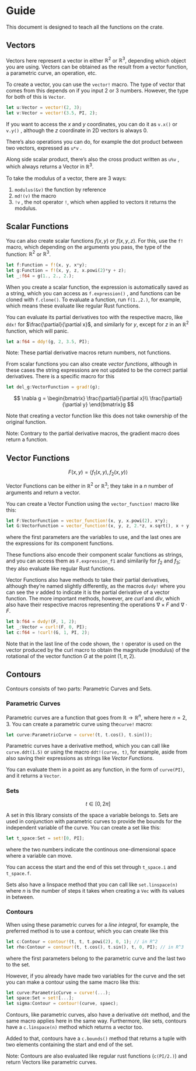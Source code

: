 # Guide
This document is designed to teach all the functions on the crate.
## Vectors

Vectors here represent a vector in either $\mathbb{R}^2$ or $\mathbb{R}^3$, depending which object you are using. Vectors can be obtained as the result from a vector function, a parametric curve, an operation, etc.

To create a vector, you can use the `vector!` macro. The type of vector that comes from this depends on if you input 2 or 3 numbers. However, the type for both of this is `Vector`.

```rust
let u:Vector = vector!(2, 3);
let v:Vector = vector!(3.5, PI, 2);
```

If you want to access the $x$ and $y$ coordinates, you can do it as `v.x()` or `v.y()` , although the $z$ coordinate in 2D vectors is always 0.

There’s also operations you can do, for example the dot product between two vectors, expressed as `u*v` .

Along side scalar product, there’s also the cross product written as `u%v` , which always returns a Vector in $\mathbb{R}^3$.

To take the modulus of a vector, there are 3 ways:

1. `modulus(&v)` the function by reference
2. `md!(v)` the macro
3. `!v` , the not operator `!`, which when applied to vectors it returns the modulus.

## Scalar Functions

You can also create scalar functions $f(x,y)$ or $f(x,y,z)$. For this, use the `f!` macro, which depending on the arguments you pass, the type of the function: $\mathbb{R}^2$ or $\mathbb{R}^3$.

```rust
let f:Function = f!(x, y, x*y);
let g:Function = f!(x, y, z, x.powi(2)*y + z);
let _:f64 = g(1., 2., 2.);
```

When you create a scalar function, the expression is automatically saved as a string, which you can access as `f.expression()` , and functions can be cloned with `f.clone()`. To evaluate a function, run `f(1.,2.)`, for example, which means these evaluate like regular Rust functions.

You can evaluate its partial derivatives too with the respective macro, like `ddx!`  for $\frac{\partial}{\partial x}$, and similarly for $y$, except for $z$ in an $\mathbb{R}^2$ function, which will panic.

```rust
let a:f64 = ddy!(g, 2, 3.5, PI);
```

Note: These partial derivative macros return numbers, not functions.

From scalar functions you can also create *vector functions*, although in these cases the string expressions are not updated to be the correct partial derivatives. There is a specific macro for this

```rust
let del_g:VectorFunction = grad!(g);
```

$$
\nabla g = \begin{bmatrix}
\frac{\partial}{\partial x}\\
\frac{\partial}{\partial y}
\end{bmatrix}g
$$

Note that creating a vector function like this does not take ownership of the original function.

Note: Contrary to the partial derivative macros, the gradient macro does return a function.

## Vector Functions

$$
F(x,y)=\langle f_1(x,y),f_2(x,y)\rangle
$$

Vector Functions can be either in $\mathbb{R}^2$ or $\mathbb{R}^3$; they take in a $n$ number of arguments and return a vector.

You can create a Vector Function using the `vector_function!` macro like this:

```rust
let F:VectorFunction = vector_function!(x, y, x.powi(2), x*y);
let G:VectorFunction = vector_function!(x, y, z, 2.*z, x.sqrt(), x + y);
```

where the first parameters are the variables to use, and the last ones are the expressions for its component functions.

These functions also encode their component scalar functions as strings, and you can access them as `F.expression_f1` and similarily for $f_2$ and $f_3$; they also evaluate like regular Rust functions.

Vector Functions also have methods to take their partial derivatives, although they’re named slightly differently, as the macros `dvdy!` where you can see the *v* added to indicate it is the partial derivative of a vector function. The more important methods, however, are *curl* and *div*, which also have their respective macros representing the operations $\nabla\times F$ and $\nabla\cdot F$.

```rust
let b:f64 = dvdy!(F, 1, 2);
let _:Vector = curl!(F, 0, PI);
let c:f64 = !curl!(G, 1, PI, 2);
```

Note that in the last line of the code shown, the `!` operator is used on the vector produced by the curl macro to obtain the magnitude (modulus) of the rotational of the vector function $G$ at the point $(1,\pi,2)$.
## Contours

Contours consists of two parts: Parametric Curves and Sets.

### Parametric Curves

Parametric curves are a function that goes from $\mathbb{R}\to\mathbb{R}^n$, where here $n=2,3$. You can create a parametric curve using the`curve!` macro:

```rust
let curve:ParametricCurve = curve!(t, t.cos(), t.sin()); 
```

Parametric curves have a derivative method, which you can call like `curve.ddt(1.5)` or using the macro `ddt!(curve, t)`, for example, aside from also saving their expressions as strings like *Vector Functions*.

You can evaluate them in a point as any function, in the form of `curve(PI)`, and it returns a `Vector`.

### Sets

$$
t\in[0, 2\pi]
$$

A set in this library consists of the space a variable belongs to. Sets are used in conjunction with parametric curves to provide the bounds for the independent variable of the curve. You can create a set like this:

```rust
let t_space:Set = set![0, PI];
```

where the two numbers indicate the continous one-dimensional space where a variable can move.

You can access the start and the end of this set through `t_space.i` and `t_space.f`.

Sets also have a linspace method that you can call like `set.linspace(n)` where $n$ is the number of steps it takes when creating a `Vec` with its values in between.

### Contours

When using these parametric curves for a *line integral*, for example, the preferred method is to use a contour, which you can create like this

```rust
let c:Contour = contour!(t, t, t.powi(2), 0, 1); // in R^2
let rho:Contour = contour!(t, t.cos(), t.sin(), t, 0, PI); // in R^3
```

where the first parameters belong to the parametric curve and the last two to the set.

However, if you already have made two variables for the curve and the set you can make a contour using the same macro like this:

```rust
let curve:ParametricCurve = curve!(...);
let space:Set = set![...];
let sigma:Contour = contour!(curve, spaec);
```

Contours, like parametric curves, also have a derivative `ddt` method, and the same macro applies here in the same way. Furthermore, like sets, contours have a `c.linspace(n)` method which returns a vector too.

Added to that, contours have a `c.bounds()` method that returns a tuple with two elements containing the start and end of the set.

Note: Contours are also evaluated like regular rust functions (`c(PI/2.)`) and return Vectors like parametric curves.